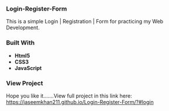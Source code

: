 ### Login-Register-Form
This is a simple Login | Registration | Form for practicing my Web Development.

### Built With
- **Html5**
- **CSS3**
- **JavaScript**


### View Project
Hope you like it.......View full project in this link here:
https://jaseemkhan211.github.io/Login-Register-Form/?#login

